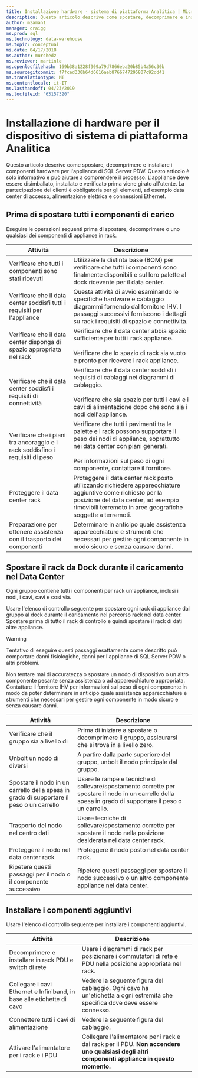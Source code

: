 ```yaml
---
title: Installazione hardware - sistema di piattaforma Analitica | Microsoft Docs
description: Questo articolo descrive come spostare, decomprimere e installare i componenti hardware per l'appliance di SQL Server PDW. Questo articolo è solo informativo e può aiutare a comprendere il processo. L'appliance deve essere disimballato, installato e verificato prima viene girato all'utente. La partecipazione dei clienti è obbligatoria per gli elementi, ad esempio data center di accesso, alimentazione elettrica e connessioni Ethernet.
author: mzaman1
manager: craigg
ms.prod: sql
ms.technology: data-warehouse
ms.topic: conceptual
ms.date: 04/17/2018
ms.author: murshedz
ms.reviewer: martinle
ms.openlocfilehash: 169b38a1228f909a79d7866eba20b85b4a56c30b
ms.sourcegitcommit: f7fced330b64d6616aeb8766747295807c92dd41
ms.translationtype: MT
ms.contentlocale: it-IT
ms.lasthandoff: 04/23/2019
ms.locfileid: "63157320"
---
```

# <a name="hardware-installation-for-analytics-platform-system-appliance"></a>Installazione di hardware per il dispositivo di sistema di piattaforma Analitica
Questo articolo descrive come spostare, decomprimere e installare i componenti hardware per l'appliance di SQL Server PDW. Questo articolo è solo informativo e può aiutare a comprendere il processo. L'appliance deve essere disimballato, installato e verificato prima viene girato all'utente. La partecipazione dei clienti è obbligatoria per gli elementi, ad esempio data center di accesso, alimentazione elettrica e connessioni Ethernet.  
  
## <a name="BeforeMoving"></a>Prima di spostare tutti i componenti di carico  
Eseguire le operazioni seguenti prima di spostare, decomprimere o uno qualsiasi dei componenti di appliance in rack.  
  
|Attività|Descrizione|  
|--------|---------------|  
|Verificare che tutti i componenti sono stati ricevuti|Utilizzare la distinta base (BOM) per verificare che tutti i componenti sono finalmente disponibili e sul loro palette al dock ricevente per il data center.|  
|Verificare che il data center soddisfi tutti i requisiti per l'appliance|Questa attività di avvio esaminando le specifiche hardware e cablaggio diagrammi fornendo dal fornitore IHV. I passaggi successivi forniscono i dettagli su rack i requisiti di spazio e connettività.|  
|Verificare che il data center disponga di spazio appropriata nel rack|Verificare che il data center abbia spazio sufficiente per tutti i rack appliance.<br /><br />Verificare che lo spazio di rack sia vuoto e pronto per ricevere i rack appliance.|  
|Verificare che il data center soddisfi i requisiti di connettività|Verificare che il data center soddisfi i requisiti di cablaggi nei diagrammi di cablaggio.<br /><br />Verificare che sia spazio per tutti i cavi e i cavi di alimentazione dopo che sono sia i nodi dell'appliance.|  
|Verificare che i piani tra ancoraggio e i rack soddisfino i requisiti di peso|Verificare che tutti i pavimenti tra le palette e i rack possono supportare il peso dei nodi di appliance, soprattutto nei data center con piani generati.<br /><br />Per informazioni sul peso di ogni componente, contattare il fornitore.|  
|Proteggere il data center rack|Proteggere il data center rack posto utilizzando richiedere apparecchiature aggiuntive come richiesto per la posizione del data center, ad esempio rimovibili terremoto in aree geografiche soggette a terremoti.|  
|Preparazione per ottenere assistenza con il trasporto dei componenti|Determinare in anticipo quale assistenza apparecchiature e strumenti che necessari per gestire ogni componente in modo sicuro e senza causare danni.|  
  
## <a name="Moving"></a>Spostare il rack da Dock durante il caricamento nel Data Center  
Ogni gruppo contiene tutti i componenti per rack un'appliance, inclusi i nodi, i cavi, cavi e così via.  
  
Usare l'elenco di controllo seguente per spostare ogni rack di appliance dal gruppo al dock durante il caricamento nel percorso rack nel data center. Spostare prima di tutto il rack di controllo e quindi spostare il rack di dati altre appliance.  
  
> [!WARNING]  
> Tentativo di eseguire questi passaggi esattamente come descritto può comportare danni fisiologiche, danni per l'appliance di SQL Server PDW o altri problemi.  
>   
> Non tentare mai di accuratezza o spostare un nodo di dispositivo o un altro componente pesante senza assistenza o ad apparecchiature appropriata. Contattare il fornitore IHV per informazioni sul peso di ogni componente in modo da poter determinare in anticipo quale assistenza apparecchiature e strumenti che necessari per gestire ogni componente in modo sicuro e senza causare danni.  
  
|Attività|Descrizione|  
|--------|---------------|  
|Verificare che il gruppo sia a livello di|Prima di iniziare a spostare o decomprimere il gruppo, assicurarsi che si trova in a livello zero.|  
|Unbolt un nodo di diversi|A partire dalla parte superiore del gruppo, unbolt il nodo principale dal gruppo.|  
|Spostare il nodo in un carrello della spesa in grado di supportare il peso o un carrello|Usare le rampe e tecniche di sollevare/spostamento corrette per spostare il nodo in un carrello della spesa in grado di supportare il peso o un carrello.|  
|Trasporto del nodo nel centro dati|Usare tecniche di sollevare/spostamento corrette per spostare il nodo nella posizione desiderata nel data center rack.|  
|Proteggere il nodo nel data center rack|Proteggere il nodo posto nel data center rack.|  
|Ripetere questi passaggi per il nodo o il componente successivo|Ripetere questi passaggi per spostare il nodo successivo o un altro componente appliance nel data center.|  
  
## <a name="AfterMoving"></a>Installare i componenti aggiuntivi  
Usare l'elenco di controllo seguente per installare i componenti aggiuntivi.  
  
|Attività|Descrizione||  
|--------|---------------|-|  
|Decomprimere e installare in rack PDU e switch di rete|Usare i diagrammi di rack per posizionare i commutatori di rete e PDU nella posizione appropriata nel rack.||  
|Collegare i cavi Ethernet e Infiniband, in base alle etichette di cavo|Vedere la seguente figura del cablaggio. Ogni cavo ha un'etichetta a ogni estremità che specifica dove deve essere connesso.||  
|Connettere tutti i cavi di alimentazione|Vedere la seguente figura del cablaggio.||  
|Attivare l'alimentatore per i rack e i PDU|Collegare l'alimentatore per i rack e dai rack per il PDU. **Non accendere uno qualsiasi degli altri componenti appliance in questo momento.**||  
  
<!-- MISSING LINKS ## See Also  
[Common Metadata Query Examples &#40;SQL Server PDW&#41;](../sqlpdw/common-metadata-query-examples-sql-server-pdw.md)  -->  
  
